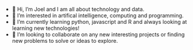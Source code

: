 - 👋 Hi, I’m Joel and I am all about technology and data. 
- 👀 I’m interested in artifical intelligence, computing and programming.
- 🌱 I’m currently learning python, javascript and R and always looking at learning new technologies!
- 💞️ I’m looking to collaborate on any new interesting projects or finding new problems to solve or ideas to explore.

<!---
jj199/jj199 is a ✨ special ✨ repository because its `README.md` (this file) appears on your GitHub profile.
You can click the Preview link to take a look at your changes.
--->
